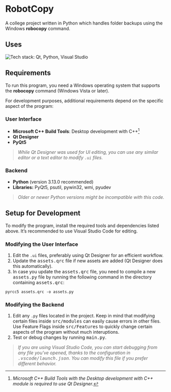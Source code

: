 # RobotCopy
A college project written in Python which handles folder backups using the Windows **robocopy** command. 

## Uses
<p align="left">
  <img src="https://skillicons.dev/icons?i=qt,py,visualstudio" alt="Tech stack: Qt, Python, Visual Studio">
</p>

## Requirements

To run this program, you need a Windows operating system that supports the **robocopy** command (Windows Vista or later).

For development purposes, additional requirements depend on the specific aspect of the program:

### User Interface
- **Microsoft C++ Build Tools**: Desktop development with C++[^1]
- **Qt Designer**
- **PyQt5**

[^1]: *Microsoft C++ Build Tools with the Desktop development with C++ module is required to use Qt Designer.*

> *While Qt Designer was used for UI editing, you can use any similar editor or a text editor to modify `.ui` files.*

### Backend
- **Python** (version 3.13.0 recommended)
- **Libraries:** PyQt5, psutil, pywin32, wmi, pyudev

> *Older or newer Python versions might be incompatible with this code.*

## Setup for Development

To modify the program, install the required tools and dependencies listed above. It’s recommended to use Visual Studio Code for editing.

### Modifying the User Interface
1. Edit the `.ui` files, preferably using Qt Designer for an efficient workflow.
2. Update the <kbd>assets.qrc</kbd> file if new assets are added (Qt Designer does this automatically).
3. In case you update the <kbd>assets.qrc</kbd> file, you need to compile a new <kbd>assets.py</kbd> file by running the following command in the directory containing <kbd>assets.qrc</kbd>:

```
pyrcc5 assets.qrc -o assets.py
```

### Modifying the Backend
1. Edit any `.py` files located in the project. Keep in mind that modifying certain files inside <kbd>src/modules</kbd> can easily cause errors in other files. Use Feature Flags inside <kbd>src/Features</kbd> to quickly change certain aspects of the program without much interuptions.
2. Test or debug changes by running <kbd>main.py</kbd>.

> *If you are using Visual Studio Code, you can start debugging from any file you've opened, thanks to the configuration in <kbd>.vscode/launch.json</kbd>. You can modify this file if you prefer different behavior.*
